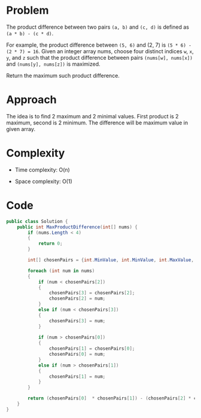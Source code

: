 # Problem

The product difference between two pairs `(a, b)` and `(c, d)` is defined as `(a * b) - (c * d)`.

For example, the product difference between `(5, 6)` and (2, 7) is `(5 * 6) - (2 * 7) = 16`.
Given an integer array nums, choose four distinct indices `w`, `x`, `y`, and `z` such that the product difference between pairs `(nums[w], nums[x])` and `(nums[y], nums[z])` is maximized.

Return the maximum such product difference.

# Approach
The idea is to find 2 maximum and 2 minimal values. First product is 2 maximum, second is 2 minimum. The difference will be maximum value in given array.

# Complexity
- Time complexity:
O(n)

- Space complexity:
O(1)

# Code
```cs
public class Solution {
    public int MaxProductDifference(int[] nums) {
        if (nums.Length < 4)
        {
            return 0;
        }

        int[] chosenPairs = {int.MinValue, int.MinValue, int.MaxValue, int.MaxValue};

        foreach (int num in nums)
        {
            if (num < chosenPairs[2])
            {
                chosenPairs[3] = chosenPairs[2];
                chosenPairs[2] = num;
            } 
            else if (num < chosenPairs[3])
            {
                chosenPairs[3] = num;
            }
            
            if (num > chosenPairs[0])
            {
                chosenPairs[1] = chosenPairs[0];
                chosenPairs[0] = num;
            }
            else if (num > chosenPairs[1])
            {
                chosenPairs[1] = num;
            }
        }

        return (chosenPairs[0]  * chosenPairs[1]) - (chosenPairs[2] * chosenPairs[3]);
    }
}
```